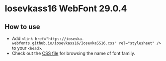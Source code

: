 # Iosevkass16 WebFont 29.0.4

## How to use

- Add `<link href="https://iosevka-webfonts.github.io/iosevkass16/IosevkaSS16.css" rel="stylesheet" />` to your `<head>`.
- Check out the [CSS file](./IosevkaSS16.css) for browsing the name of font family.
